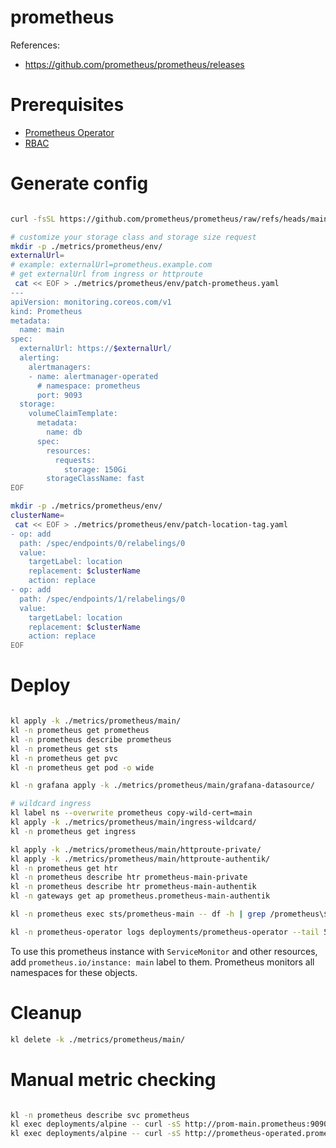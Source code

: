 
# prometheus

References:
- https://github.com/prometheus/prometheus/releases

# Prerequisites

- [Prometheus Operator](../prometheus-operator/readme.md)
- [RBAC](../readme.md)

# Generate config

```bash

curl -fsSL https://github.com/prometheus/prometheus/raw/refs/heads/main/documentation/examples/rbac-setup.yml > ./metrics/prometheus/rbac.yaml

# customize your storage class and storage size request
mkdir -p ./metrics/prometheus/env/
externalUrl=
# example: externalUrl=prometheus.example.com
# get externalUrl from ingress or httproute
 cat << EOF > ./metrics/prometheus/env/patch-prometheus.yaml
---
apiVersion: monitoring.coreos.com/v1
kind: Prometheus
metadata:
  name: main
spec:
  externalUrl: https://$externalUrl/
  alerting:
    alertmanagers:
    - name: alertmanager-operated
      # namespace: prometheus
      port: 9093
  storage:
    volumeClaimTemplate:
      metadata:
        name: db
      spec:
        resources:
          requests:
            storage: 150Gi
        storageClassName: fast
EOF

mkdir -p ./metrics/prometheus/env/
clusterName=
 cat << EOF > ./metrics/prometheus/env/patch-location-tag.yaml
- op: add
  path: /spec/endpoints/0/relabelings/0
  value:
    targetLabel: location
    replacement: $clusterName
    action: replace
- op: add
  path: /spec/endpoints/1/relabelings/0
  value:
    targetLabel: location
    replacement: $clusterName
    action: replace
EOF

```

# Deploy

```bash

kl apply -k ./metrics/prometheus/main/
kl -n prometheus get prometheus
kl -n prometheus describe prometheus
kl -n prometheus get sts
kl -n prometheus get pvc
kl -n prometheus get pod -o wide

kl -n grafana apply -k ./metrics/prometheus/main/grafana-datasource/

# wildcard ingress
kl label ns --overwrite prometheus copy-wild-cert=main
kl apply -k ./metrics/prometheus/main/ingress-wildcard/
kl -n prometheus get ingress

kl apply -k ./metrics/prometheus/main/httproute-private/
kl apply -k ./metrics/prometheus/main/httproute-authentik/
kl -n prometheus get htr
kl -n prometheus describe htr prometheus-main-private
kl -n prometheus describe htr prometheus-main-authentik
kl -n gateways get ap prometheus.prometheus-main-authentik

kl -n prometheus exec sts/prometheus-main -- df -h | grep /prometheus\$

kl -n prometheus-operator logs deployments/prometheus-operator --tail 50

```

To use this prometheus instance with `ServiceMonitor` and other resources,
add `prometheus.io/instance: main` label to them.
Prometheus monitors all namespaces for these objects.

# Cleanup

```bash
kl delete -k ./metrics/prometheus/main/
```

# Manual metric checking

```bash

kl -n prometheus describe svc prometheus
kl exec deployments/alpine -- curl -sS http://prom-main.prometheus:9090/metrics > ./prometheus-metrics.log
kl exec deployments/alpine -- curl -sS http://prometheus-operated.prometheus:8080/metrics > ./prometheus-reloader-metrics.log

```
